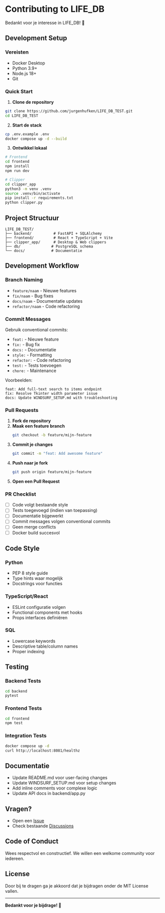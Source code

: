 # Contributing to LIFE_DB

Bedankt voor je interesse in LIFE_DB! 🎉

## Development Setup

### Vereisten
- Docker Desktop
- Python 3.9+
- Node.js 18+
- Git

### Quick Start

1. **Clone de repository**
```bash
git clone https://github.com/jurgenhufken/LIFE_DB_TEST.git
cd LIFE_DB_TEST
```

2. **Start de stack**
```bash
cp .env.example .env
docker compose up -d --build
```

3. **Ontwikkel lokaal**
```bash
# Frontend
cd frontend
npm install
npm run dev

# Clipper
cd clipper_app
python3 -m venv .venv
source .venv/bin/activate
pip install -r requirements.txt
python clipper.py
```

## Project Structuur

```
LIFE_DB_TEST/
├── backend/          # FastAPI + SQLAlchemy
├── frontend/         # React + TypeScript + Vite
├── clipper_app/      # Desktop & Web clippers
├── db/              # PostgreSQL schema
└── docs/            # Documentatie
```

## Development Workflow

### Branch Naming
- `feature/naam` - Nieuwe features
- `fix/naam` - Bug fixes
- `docs/naam` - Documentatie updates
- `refactor/naam` - Code refactoring

### Commit Messages
Gebruik conventional commits:
- `feat:` - Nieuwe feature
- `fix:` - Bug fix
- `docs:` - Documentatie
- `style:` - Formatting
- `refactor:` - Code refactoring
- `test:` - Tests toevoegen
- `chore:` - Maintenance

Voorbeelden:
```
feat: Add full-text search to items endpoint
fix: Resolve Tkinter width parameter issue
docs: Update WINDSURF_SETUP.md with troubleshooting
```

### Pull Requests

1. **Fork de repository**
2. **Maak een feature branch**
   ```bash
   git checkout -b feature/mijn-feature
   ```
3. **Commit je changes**
   ```bash
   git commit -m "feat: Add awesome feature"
   ```
4. **Push naar je fork**
   ```bash
   git push origin feature/mijn-feature
   ```
5. **Open een Pull Request**

### PR Checklist
- [ ] Code volgt bestaande style
- [ ] Tests toegevoegd (indien van toepassing)
- [ ] Documentatie bijgewerkt
- [ ] Commit messages volgen conventional commits
- [ ] Geen merge conflicts
- [ ] Docker build succesvol

## Code Style

### Python
- PEP 8 style guide
- Type hints waar mogelijk
- Docstrings voor functies

### TypeScript/React
- ESLint configuratie volgen
- Functional components met hooks
- Props interfaces definiëren

### SQL
- Lowercase keywords
- Descriptive table/column names
- Proper indexing

## Testing

### Backend Tests
```bash
cd backend
pytest
```

### Frontend Tests
```bash
cd frontend
npm test
```

### Integration Tests
```bash
docker compose up -d
curl http://localhost:8081/healthz
```

## Documentatie

- Update README.md voor user-facing changes
- Update WINDSURF_SETUP.md voor setup changes
- Add inline comments voor complexe logic
- Update API docs in backend/app.py

## Vragen?

- Open een [Issue](https://github.com/jurgenhufken/LIFE_DB_TEST/issues)
- Check bestaande [Discussions](https://github.com/jurgenhufken/LIFE_DB_TEST/discussions)

## Code of Conduct

Wees respectvol en constructief. We willen een welkome community voor iedereen.

## License

Door bij te dragen ga je akkoord dat je bijdragen onder de MIT License vallen.

---

**Bedankt voor je bijdrage! 🚀**
